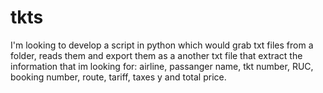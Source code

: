 # tkts
I'm looking to develop a script in python which would grab txt files from a folder, reads them and export them as a another txt file that extract the information that im looking for: airline, passanger name, tkt number, RUC, booking number, route, tariff, taxes y and total price. 
